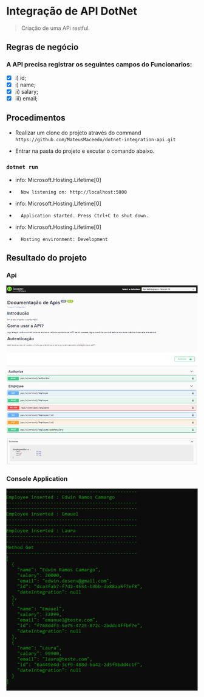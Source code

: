 # Integração de API DotNet

>Criação de uma APi restful.

## Regras de negócio

### A API precisa registrar os seguintes campos do Funcionarios: 

  - [x] i) id;
  - [x] i) name; 
  - [x] ii) salary; 
  - [x] iii) email; 

## Procedimentos

  * Realizar um clone do projeto através do command `https://github.com/MateusMaceedo/dotnet-integration-api.git`

  * Entrar na pasta do projeto e excutar o comando abaixo.

### `dotnet run` 
  - info: Microsoft.Hosting.Lifetime[0]
  -       Now listening on: http://localhost:5000
  - info: Microsoft.Hosting.Lifetime[0]
  -       Application started. Press Ctrl+C to shut down.
  - info: Microsoft.Hosting.Lifetime[0]
  -       Hosting environment: Development

## Resultado do projeto

### Api
![screenshoot](https://github.com/edcamargo/Integration/blob/master/docs/Documentacao-Swagger.PNG "Screenshoot of the project")

### Console Application
![screenshoot](https://github.com/edcamargo/Integration/blob/master/docs/Execute-Console.PNG "Screenshoot of the project")
